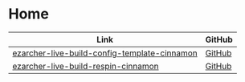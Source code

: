 

# Home

| Link | GitHub |
| ---- | ------ |
| [ezarcher-live-build-config-template-cinnamon](https://samwhelp.github.io/ezarcher-live-build-config-template-cinnamon/) | [GitHub](https://github.com/samwhelp/ezarcher-live-build-config-template-cinnamon) |
| [ezarcher-live-build-respin-cinnamon](https://samwhelp.github.io/ezarcher-live-build-respin-cinnamon/) | [GitHub](https://github.com/samwhelp/ezarcher-live-build-respin-cinnamon) |
